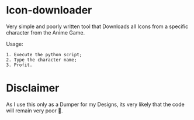 # Icon-downloader

Very simple and poorly written tool that Downloads all Icons from a specific character from the Anime Game.

Usage:
```
1. Execute the python script;
2. Type the character name;
3. Profit.
```
# Disclaimer

As I use this only as a Dumper for my Designs, its very likely that the code will remain very poor 🤡.
